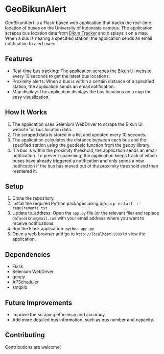 # GeoBikunAlert

GeoBikunAlert is a Flask-based web application that tracks the real-time location of buses on the University of Indonesia campus. The application scrapes bus location data from [Bikun Tracker](https://bikun.ui.ac.id) and displays it on a map. When a bus is nearing a specified station, the application sends an email notification to alert users.

## Features

- Real-time bus tracking: The application scrapes the Bikun UI website every 10 seconds to get the latest bus locations.
- Proximity alerts: When a bus is within a certain distance of a specified station, the application sends an email notification.
- Map display: The application displays the bus locations on a map for easy visualization.

## How It Works

1. The application uses Selenium WebDriver to scrape the Bikun UI website for bus location data.
2. The scraped data is stored in a list and updated every 10 seconds.
3. The application calculates the distance between each bus and the specified station using the geodesic function from the geopy library.
4. If a bus is within the proximity threshold, the application sends an email notification. To prevent spamming, the application keeps track of which buses have already triggered a notification and only sends a new notification if the bus has moved out of the proximity threshold and then reentered it.

## Setup

1. Clone the repository.
2. Install the required Python packages using pip: `pip install -r requirements.txt`
3. Update to_address: Open the `app.py` file (or the relevant file) and replace
`dafandikri@gmail.com` with your email address where you want to receive notifications.
4. Run the Flask application: `python app.py`
5. Open a web browser and go to `http://localhost:5000` to view the application.

## Dependencies

- Flask
- Selenium WebDriver
- geopy
- APScheduler
- smtplib

## Future Improvements

- Improve the scraping efficiency and accuracy.
- Add more detailed bus information, such as bus number and capacity.

## Contributing

Contributions are welcome!